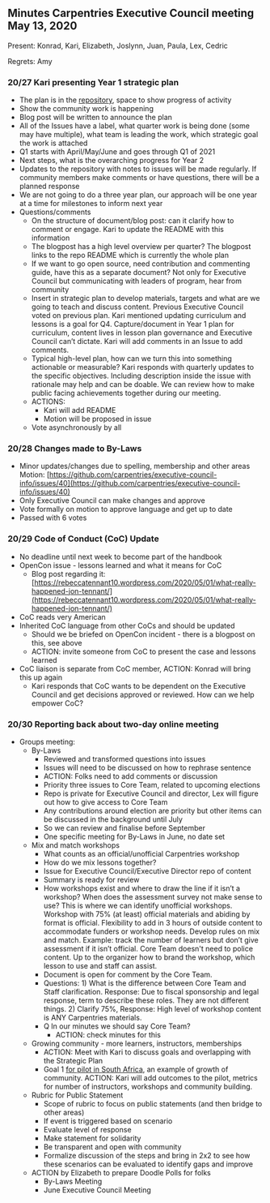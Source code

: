 ## Minutes Carpentries Executive Council meeting May 13, 2020

Present: Konrad, Kari, Elizabeth, Joslynn, Juan, Paula, Lex, Cedric

Regrets: Amy

### 20/27 Kari presenting Year 1 strategic plan
* The plan is in the [repository](https://github.com/carpentries/strategic-plan), space to show progress of activity
* Show the community work is happening
* Blog post will be written to announce the plan
* All of the Issues have a label, what quarter work is being done (some may have multiple), what team is leading the work, which strategic goal the work is attached
* Q1 starts with April/May/June and goes through Q1 of 2021
* Next steps, what is the overarching progress for Year 2
* Updates to the repository with notes to issues will be made regularly. If community members make comments or have questions, there will be a planned response
* We are not going to do a three year plan, our approach will be one year at a time for milestones to inform next year
* Questions/comments
    * On the structure of document/blog post: can it clarify how to comment or engage. Kari to update the README with this information
    * The blogpost has a high level overview per quarter? The blogpost links to the repo README which is currently the whole plan
    * If we want to go open source, need contribution and commenting guide, have this as a separate document? Not only for  Executive Council but communicating with leaders of program, hear from community
    * Insert in strategic plan to develop materials, targets and what are we going to teach and discuss content. Previous Executive Council voted on previous plan. Kari mentioned updating curriculum and lessons is a goal for Q4. Capture/document in Year 1 plan for curriculum, content lives in lesson plan governance and Executive Council can’t dictate. Kari will add comments in an Issue to add comments.
    * Typical high-level plan, how can we turn this into something actionable or measurable? Kari responds with quarterly updates to the specific objectives. Including description inside the issue with rationale may help and can be doable. We can review how to make public facing achievements together during our meeting.
    * ACTIONS:
        * Kari will add README
        * Motion will be proposed in issue
    * Vote asynchronously by all

### 20/28 Changes made to By-Laws
* Minor updates/changes due to spelling, membership and other areas Motion: [https://github.com/carpentries/executive-council-info/issues/40](https://github.com/carpentries/executive-council-info/issues/40)
* Only Executive Council can make changes and approve
* Vote formally on motion to approve language and get up to date
* Passed with 6 votes

### 20/29 Code of Conduct (CoC) Update
* No deadline until next week to become part of the handbook
* OpenCon issue - lessons learned and what it means for CoC
    * Blog post regarding it: [https://rebeccatennant10.wordpress.com/2020/05/01/what-really-happened-jon-tennant/](https://rebeccatennant10.wordpress.com/2020/05/01/what-really-happened-jon-tennant/)
* CoC reads very American
* Inherited CoC language from other CoCs and should be updated
    * Should we be briefed on OpenCon incident - there is a blogpost on this, see above
    * ACTION: invite someone from CoC to present the case and lessons learned
* CoC liaison is separate from CoC member, ACTION: Konrad will bring this up again
    * Kari responds that CoC wants to be dependent on the Executive Council and get decisions approved or reviewed. How can we help empower CoC?

### 20/30 Reporting back about two-day online meeting
* Groups meeting:
    * By-Laws
        * Reviewed and transformed questions into issues
        * Issues will need to be discussed on how to rephrase sentence
        * ACTION: Folks need to add comments or discussion
        * Priority three issues to Core Team, related to upcoming elections
        * Repo is private for Executive Council and director, Lex will figure out how to give access to Core Team
        * Any contributions around election are priority but other items can be discussed in the background until July
        * So we can review and finalise before September
        * One specific meeting for By-Laws in June, no date set
    * Mix and match workshops
        * What counts as an official/unofficial Carpentries workshop
        * How do we mix lessons together?
        * Issue for Executive Council/Executive Director repo of content
        * Summary is ready for review
        * How workshops exist and where to draw the line if it isn’t a workshop? When does the assessment survey not make sense to use? This is where we can identify unofficial workshops. Workshop with 75% (at least) official materials and abiding by format is official. Flexibility to add in 3 hours of outside content to accommodate funders or workshop needs. Develop rules on mix and match. Example: track the number of learners but don’t give assessment if it isn’t official. Core Team doesn't need to police content. Up to the organizer how to brand the workshop, which lesson to use and staff can assist.
        * Document is open for comment by the Core Team.
        * Questions: 1) What is the difference between Core Team and Staff clarification. Response: Due to fiscal sponsorship and legal response, term to describe these roles. They are not different things. 2) Clarify 75%, Response: High level of workshop content is ANY Carpentries materials.
        * Q In our minutes we should say Core Team?
            * ACTION: check minutes for this
    * Growing community - more learners, instructors, memberships
        * ACTION: Meet with Kari to discuss goals and overlapping with the Strategic Plan
        * Goal 1 [for pilot in South Africa](https://github.com/carpentries/strategic-plan/issues/39), an example of growth of community. ACTION: Kari will add outcomes to the pilot, metrics for number of instructors, workshops and community building.
    * Rubric for Public Statement
        * Scope of rubric to focus on public statements (and then bridge to other areas)
        * If event is triggered based on scenario
        * Evaluate level of response
        * Make statement for solidarity
        * Be transparent and open with community
        * Formalize discussion of the steps and bring in 2x2 to see how these scenarios can be evaluated to identify gaps and improve
    * ACTION by Elizabeth to prepare Doodle Polls for folks
        * By-Laws Meeting
        * June Executive Council Meeting
